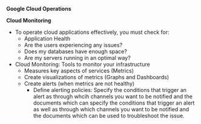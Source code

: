 **Google Cloud Operations**

**Cloud Monitoring**

- To operate cloud applications effectively, you must check for:
  - Application Health
  - Are the users experiencing any issues?
  - Does my databases have enough space?
  - Are my servers running in an optimal way?
- Cloud Monitoring: Tools to monitor your infrastructure
  - Measures key aspects of services (Metrics)
  - Create visualizations of metrics (Graphs and Dashboards)
  - Create alerts (when metrics are not healthy)
    - Define alerting policies: Specify the conditions that trigger an alert as through whcih channels you want to be notified and the documents which can specify the conditions that trigger an alert as well as through which channels you want to be notified and the documents which can be used to troubleshoot the issue.